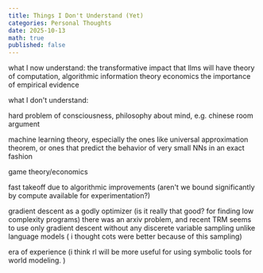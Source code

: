 ```yaml
---
title: Things I Don't Understand (Yet)
categories: Personal Thoughts
date: 2025-10-13
math: true
published: false
---
```


what I now understand:
the transformative impact that llms will have
theory of computation, algorithmic information theory
economics
the importance of empirical evidence


what I don't understand:

hard problem of consciousness, philosophy about mind, e.g. chinese room argument

machine learning theory, especially the ones like universal approximation theorem, or ones that predict the behavior of very small NNs in an exact fashion

game theory/economics

fast takeoff due to algorithmic improvements (aren't we bound significantly by compute available for experimentation?)

gradient descent as a godly optimizer (is it really that good? for finding low complexity programs) there was an arxiv problem, and recent TRM seems to use only gradient descent without any discerete variable sampling unlike language models ( i thought cots were better because of this sampling)

era of experience (i think rl will be more useful for using symbolic tools for world modeling. )


